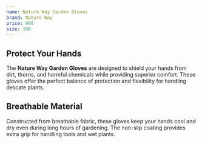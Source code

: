 ```yaml
---
name: Nature Way Garden Gloves
brand: Nature Way
price: 999
size: 100
---
```


## Protect Your Hands 
 
The **Nature Way Garden Gloves** are designed to shield your hands from dirt, thorns, and harmful chemicals while providing superior comfort. These gloves offer the perfect balance of protection and flexibility for handling delicate plants.

## Breathable Material  

Constructed from breathable fabric, these gloves keep your hands cool and dry even during long hours of gardening. The non-slip coating provides extra grip for handling tools and wet plants.
